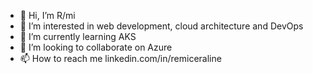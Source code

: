 - 👋 Hi, I’m R/mi
- 👀 I’m interested in web development, cloud architecture and DevOps
- 🌱 I’m currently learning AKS
- 💞️ I’m looking to collaborate on Azure
- 📫 How to reach me linkedin.com/in/remiceraline

<!---
rceraline/rceraline is a ✨ special ✨ repository because its `README.md` (this file) appears on your GitHub profile.
You can click the Preview link to take a look at your changes.
--->
